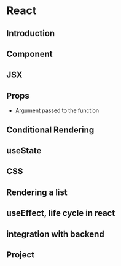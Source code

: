 # React

## Introduction

## Component

## JSX

## Props

- Argument passed to the function

## Conditional Rendering

## useState

## CSS

## Rendering a list

## useEffect, life cycle in react

## integration with backend

## Project
